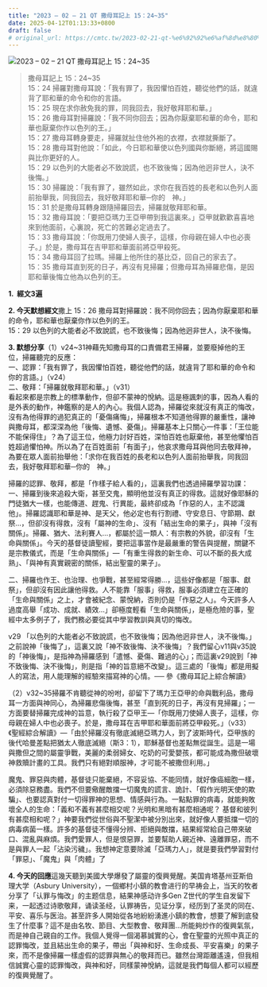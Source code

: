 ```yaml
---
title: "2023 – 02 – 21 QT 撒母耳記上 15：24~35"
date: 2025-04-12T01:13:33+0800
draft: false
# original_url: https://cmtc.tw/2023-02-21-qt-%e6%92%92%e6%af%8d%e8%80%b3%e8%a8%98%e4%b8%8a-15%ef%bc%9a2435
---
```


![2023 – 02 – 21 QT 撒母耳記上 15：24~35](/images/qt.jpg  "2023 – 02 – 21 QT 撒母耳記上 15：24~35")

> 撒母耳記上 15：24~35  
> 15：24 掃羅對撒母耳說：「我有罪了，我因懼怕百姓，聽從他們的話，就違背了耶和華的命令和你的言語。  
> 15：25 現在求你赦免我的罪，同我回去，我好敬拜耶和華。」  
> 15：26 撒母耳對掃羅說：「我不同你回去；因為你厭棄耶和華的命令，耶和華也厭棄你作以色列的王。」  
> 15：27 撒母耳轉身要走，掃羅就扯住他外袍的衣襟，衣襟就撕斷了。  
> 15：28 撒母耳對他說：「如此，今日耶和華使以色列國與你斷絕，將這國賜與比你更好的人。  
> 15：29 以色列的大能者必不致說謊，也不致後悔；因為他迥非世人，決不後悔。」  
> 15：30 掃羅說：「我有罪了，雖然如此，求你在我百姓的長老和以色列人面前抬舉我，同我回去，我好敬拜耶和華─你的　神。」  
> 15：31 於是撒母耳轉身跟隨掃羅回去，掃羅就敬拜耶和華。  
> 15：32 撒母耳說：「要把亞瑪力王亞甲帶到我這裏來。」亞甲就歡歡喜喜地來到他面前，心裏說，死亡的苦難必定過去了。  
> 15：33 撒母耳說：「你既用刀使婦人喪子，這樣，你母親在婦人中也必喪子。」於是，撒母耳在吉甲耶和華面前將亞甲殺死。  
> 15：34 撒母耳回了拉瑪。掃羅上他所住的基比亞，回自己的家去了。  
> 15：35 撒母耳直到死的日子，再沒有見掃羅；但撒母耳為掃羅悲傷，是因耶和華後悔立他為以色列的王。

**1.  經文3遍**

**2. 今天默想經文**撒上 15：26 撒母耳對掃羅說：我不同你回去；因為你厭棄耶和華的命令，耶和華也厭棄你作以色列的王。  
15：29 以色列的大能者必不致說謊，也不致後悔；因為他迥非世人，決不後悔。

**3. 默想分享**（1）v24~31神藉先知撒母耳的口責備君王掃羅，並要廢掉他的王位，掃羅聽完的反應：  
一、認罪：「我有罪了，我因懼怕百姓，聽從他們的話，就違背了耶和華的命令和你的言語。」（v24）  
二、敬拜：「掃羅就敬拜耶和華。」（v31）  
看起來都是宗教上的標準動作，但卻不蒙神的悅納。這是極諷刺的事，因為人看的是外表的動作，神鑑察的是人的內心。我個人認為，掃羅從來就沒有真正的悔改，沒有為他得罪的過犯真正的「憂傷痛悔」，掃羅根本不知道他得罪的嚴重性，讓神與撒母耳，都深深為他「後悔、遺憾、憂傷」。掃羅基本上只關心一件事：「王位能不能保得住」？為了這王位，他極力討好百姓，深怕百姓也厭棄他，甚至他懼怕百姓超過懼怕神。所以為了在百姓面前「有面子」，他哀求撒母耳與他同去敬拜神，為要在眾人面前抬舉他：「求你在我百姓的長老和以色列人面前抬舉我，同我回去，我好敬拜耶和華─你的　神。」

掃羅的認罪、敬拜，都是「作樣子給人看的」，這裏我們也透過掃羅學習功課：  
一、掃羅到後來追殺大衛，甚至交鬼，顯明他並沒有真正的得救。這就好像耶穌的門徒猶大一樣，也能傳道、趕鬼、行異能，最終卻成為「作惡的人，主不認識他」。掃羅認識耶和華是神、是天父，他必定也有行割禮、守安息日、守節期、獻祭…，但卻沒有得救，沒有「屬神的生命」、沒有「結出生命的果子」，與神「沒有關係」。掃羅、猶大、法利賽人…，都屬於這一類人：有宗教的外貌，卻沒有「生命與關係」。今天的基督徒讀聖經，要把這事當作是最嚴重的警告與提醒，關鍵不是宗教儀式，而是「生命與關係」—「有重生得救的新生命、可以不斷的長大成熟」、「與神有真實親密的關係，結出聖靈的果子」。

二、掃羅也作王、也治理、也爭戰，甚至經常得勝…，這些好像都是「服事、獻祭」，但卻沒有因此讓他得救。人不能靠「服事」得救，服事必須建立在正確的「生命與關係」之上，才會被紀念、蒙悅納，否則仍是「作惡之人」。今天許多人過度高舉「成功、成就、績效…」卻極度輕看「生命與關係」，是極危險的事，聖經中太多例子了，我們務必要從其中學習教訓與真切的悔改。

v29 「以色列的大能者必不致說謊，也不致後悔；因為他迥非世人，決不後悔。」之前說神「後悔了」，這裏又說「神不致後悔、決不後悔」？我們留心v11與v35說的「神後悔」，是指神為掃羅感到「遣憾、憂傷、難過的心」；而這裏v29說到「神不致後悔、決不後悔」，則是指「神的旨意絕不改變」。這三處的「後悔」都是用擬人的寫法，用人能理解的經驗來描寫神的心情。── 參《撒母耳記上綜合解讀》

（2）v32~35掃羅不肯聽從神的吩咐，卻留下了瑪力王亞甲的命與戰利品，撒母耳一方面與神同心，為掃羅悲傷後悔，甚至「直到死的日子，再沒有見掃羅」；一方面要替掃羅完成神的旨意，執行殺了亞甲王—「你既用刀使婦人喪子，這樣，你母親在婦人中也必喪子。於是，撒母耳在吉甲耶和華面前將亞甲殺死。」（v33）《聖經綜合解讀》—「由於掃羅沒有徹底滅絕亞瑪力人，到了波斯時代，亞甲族的後代哈曼差點把猶太人徹底滅絕（斯3：1），耶穌基督也差點無從誕生。這是一場與撒但之間的屬靈爭戰，美麗的柔弱婦女、吃奶的可愛嬰孩，都可能成為撒但破壞神救贖計畫的工具。我們只有絕對順服神，才可能不被撒但利用。」

魔鬼、罪惡與肉體，基督徒只能棄絕，不容妥協、不能同情，就好像癌細胞一樣，必須除惡務盡。我們不但要儆醒敵擋一切魔鬼的謊言、詭計、「假作光明天使的欺騙」、也要認真對付一切得罪神的思想、情感與行為。一點點罪的病毒，就能夠敗壞全人的生命：「義和不義有甚麼相交呢？光明和黑暗有甚麼相通呢？ 基督和彼列有甚麼相和呢？」神要我們從世俗與不聖潔中被分別出來，就好像人要抵擋一切的病毒病菌一樣。許多的基督徒不懂得分辨、拒絕與敵擋，結果經常給自己帶來破口、混亂與麻煩。我們愛罪人，但是恨惡罪，並要幫助人親近神、遠離罪惡，而不是與罪人一起「沾染污穢」。我想神定意要除滅「亞瑪力人」，就是要我們學習對付「罪惡」、「魔鬼」與「肉體」了

**4. 今天的回應**這幾天聽到美國大學爆發了屬靈的復興覺醒。美国肯塔基州亚斯伯理大学（Asbury University），一個鄉村小鎮的教會进行的早祷会上，当天的牧者分享了「认罪与悔改」的主题信息，結果神感动许多Gen Z世代的学生自发留下来，一起透过诗歌敬拜，诵读圣经，认罪祷告，见证分享，经历到了圣灵的同在、平安、喜乐与医治。甚至許多人開始從各地紛紛湧進小鎮的教會，想要了解到底發生了什麼事？這不是由名牧、節目、大型教會、敬拜團…所能夠炒作的復興氣氛，而是神自己親自的工作。我個人覺得一個渴慕誠實的心，會在聖靈的光照中真正的認罪悔改，並且結出生命的果子，帶出「與神和好、生命成長、平安喜樂」的果子來，而不是像掃羅一樣虛假的認罪與無心的敬拜而已。雖然台灣距離遙遠，但我相信誠實心靈的認罪悔改，與神和好，同樣蒙神悅納，這就是我們每個人都可以經歷的復興覺醒了。